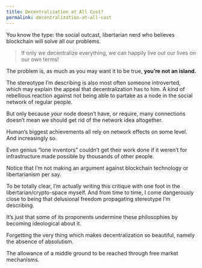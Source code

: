 ```yaml
---
title: Decentralization at All Cost?
permalink: decentralization-at-all-cost
---
```

You know the type: the social outcast, libertarian nerd who believes blockchain will solve all our problems.

> If only we decentralize everything, we can happily live out our lives on our own terms!

The problem is, as much as you may want it to be true, **you’re not an island.**

The stereotype I’m describing is also most often someone introverted, which may explain the appeal that decentralization has to him. A kind of rebellious reaction against not being able to partake as a node in the social network of regular people.

But only because _your_ node doesn’t have, or require, many connections doesn’t mean we should get rid of the network idea altogether.

Human’s biggest achievements all rely on network effects on some level. And increasingly so.

Even genius “lone inventors” couldn’t get their work done if it weren’t for infrastructure made possible by thousands of other people.

Notice that I’m not making an argument against blockchain technology or libertarianism per say.

To be totally clear, I’m actually writing this critique with one foot in the libertarian/crypto-space myself. And from time to time, I come dangerously close to being that delusional freedom propagating stereotype I’m describing.

It’s just that some of its proponents undermine these philosophies by becoming ideological about it. 

Forgetting the very thing which makes decentralization so beautiful, namely the absence of absolutism.

The allowance of a middle ground to be reached through free market mechanisms.

